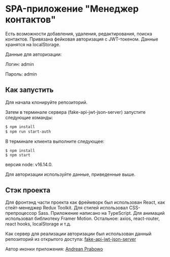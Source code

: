 # SPA-приложение "Менеджер контактов"

Есть возможности добавления, удаления, редактирования, поиска контактов. Привязана фейковая авторизация с JWT-токеном. Данные хранятся на localStorage.

Данные для авторизации:

<p>Логин: admin
<p>Пароль: admin

## Как запустить

Для начала клонируйте репозиторий.

Затем в терминале сервера (fake-api-jwt-json-server) запустите следующие команды:

```bash
$ npm install
$ npm run start-auth
```
В терминале клиента выполните следующее:

```
$ npm install
$ npm start
```

версия node: v16.14.0.

Для авторизации используйте данные, приведенные выше.

## Стэк проекта

Для фронтэнд части проекта как фреймворк был использован React, как стейт-менеджер Redux Toolkit.
Для стилей использовал CSS-препроцессор Sass. Приложение написано на TypeScript. Для анимаций использовал библиотеку Framer Motion.
Остальное: axios, react-router, react hooks, localStorage и т.д.

Как сервер для реализации авторизации был использован данный репозиторий из открытого доступа: [fake-api-jwt-json-server](https://github.com/techiediaries/fake-api-jwt-json-server)

Автор иконки приложения: [Andrean Prabowo](https://www.flaticon.com/ru/authors/andrean-prabowo)
